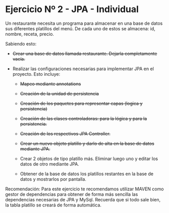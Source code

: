 # Ejercicio Nº 2 - JPA - Individual

Un restaurante necesita un programa para almacenar en una base de datos sus diferentes platillos del menú. De cada uno de estos se almacena: id, nombre, receta, precio.

Sabiendo esto:

*   ~~Crear una base de datos llamada restaurante. Dejarla completamente vacía.~~

* Realizar las configuraciones necesarias para implementar JPA en el proyecto. Esto incluye:

  *   ~~Mapeo mediante annotations~~

  *   ~~Creación de la unidad de persistencia~~

  *   ~~Creación de los paquetes para representar capas (logica y persistencia)~~

  *   ~~Creación de las clases controladoras: para la lógica y para la persistencia.~~

  *   ~~Creación de los respectivos JPA Controller.~~

  *   ~~Crear un nuevo objeto platillo y darlo de alta en la base de datos mediante JPA.~~

  *   Crear 2 objetos de tipo platillo más. Eliminar luego uno y editar los datos de otro mediante JPA.

  *   Obtener de la base de datos los platillos restantes en la base de datos y mostrarlos por pantalla.

Recomendación: Para este ejercicio te recomendamos utilizar MAVEN como gestor de dependencias para obtener de forma más sencilla las dependencias necesarias de JPA y MySql. Recuerda que si todo sale bien, la tabla platillo se creará de forma automática.